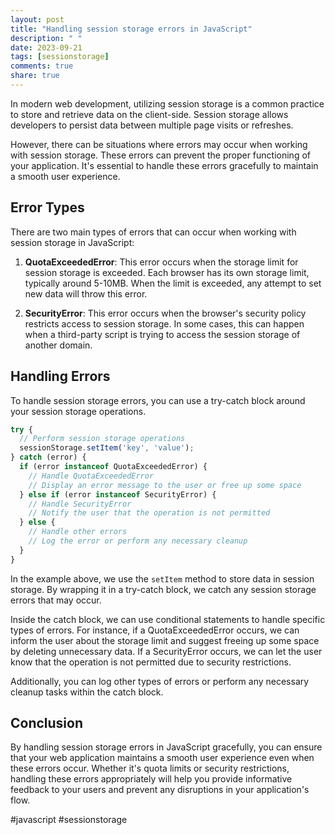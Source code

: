```yaml
---
layout: post
title: "Handling session storage errors in JavaScript"
description: " "
date: 2023-09-21
tags: [sessionstorage]
comments: true
share: true
---
```


In modern web development, utilizing session storage is a common practice to store and retrieve data on the client-side. Session storage allows developers to persist data between multiple page visits or refreshes.

However, there can be situations where errors may occur when working with session storage. These errors can prevent the proper functioning of your application. It's essential to handle these errors gracefully to maintain a smooth user experience.

## Error Types

There are two main types of errors that can occur when working with session storage in JavaScript:

1. **QuotaExceededError**: This error occurs when the storage limit for session storage is exceeded. Each browser has its own storage limit, typically around 5-10MB. When the limit is exceeded, any attempt to set new data will throw this error.

2. **SecurityError**: This error occurs when the browser's security policy restricts access to session storage. In some cases, this can happen when a third-party script is trying to access the session storage of another domain.

## Handling Errors

To handle session storage errors, you can use a try-catch block around your session storage operations.

```javascript
try {
  // Perform session storage operations
  sessionStorage.setItem('key', 'value');
} catch (error) {
  if (error instanceof QuotaExceededError) {
    // Handle QuotaExceededError
    // Display an error message to the user or free up some space
  } else if (error instanceof SecurityError) {
    // Handle SecurityError
    // Notify the user that the operation is not permitted
  } else {
    // Handle other errors
    // Log the error or perform any necessary cleanup
  }
}
```

In the example above, we use the `setItem` method to store data in session storage. By wrapping it in a try-catch block, we catch any session storage errors that may occur.

Inside the catch block, we can use conditional statements to handle specific types of errors. For instance, if a QuotaExceededError occurs, we can inform the user about the storage limit and suggest freeing up some space by deleting unnecessary data. If a SecurityError occurs, we can let the user know that the operation is not permitted due to security restrictions.

Additionally, you can log other types of errors or perform any necessary cleanup tasks within the catch block.

## Conclusion

By handling session storage errors in JavaScript gracefully, you can ensure that your web application maintains a smooth user experience even when these errors occur. Whether it's quota limits or security restrictions, handling these errors appropriately will help you provide informative feedback to your users and prevent any disruptions in your application's flow.

#javascript #sessionstorage